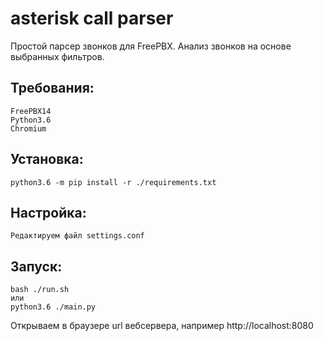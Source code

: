 # asterisk call parser
Простой парсер звонков для FreePBX.
Анализ звонков на основе выбранных фильтров. 

## Требования:
    FreePBX14
    Python3.6
    Chromium

## Установка:
    python3.6 -m pip install -r ./requirements.txt
    

## Настройка:
    Редактируем файл settings.conf
    
## Запуск:
    bash ./run.sh
    или
    python3.6 ./main.py
    
Открываем в браузере url вебсервера, например http://localhost:8080
